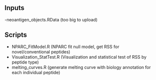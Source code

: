## Inputs
-neoantigen_objects.RData (too big to upload)
## Scripts
- NPARC_FitModel.R (NPARC fit null model, get RSS for novel/conventional peptides)
- Visualization_StatTest.R (Visualization and statistical test of RSS by peptide type)
- melting_curves.R (generate melting curve with biology annotation for each individual peptide)
